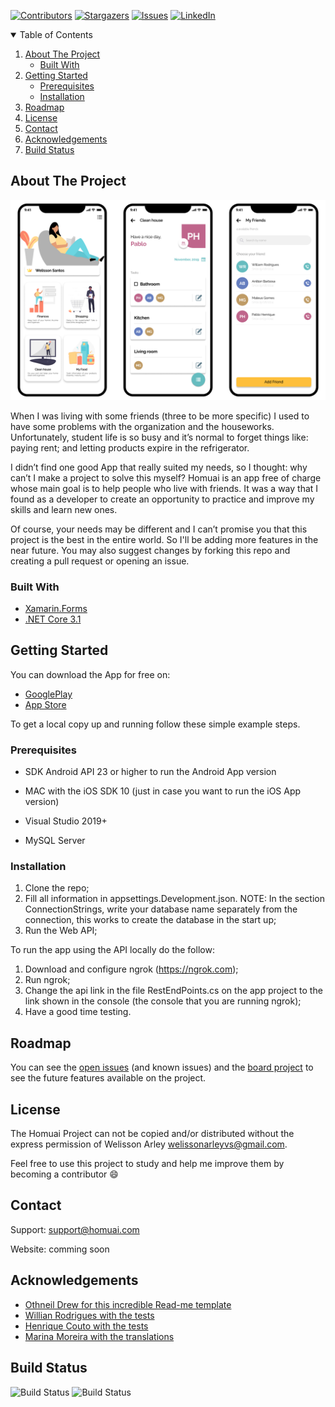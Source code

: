 [![Contributors][contributors-shield]][contributors-url]
[![Stargazers][stars-shield]][stars-url]
[![Issues][issues-shield]][issues-url]
[![LinkedIn][linkedin-shield]][linkedin-url]

<!-- TABLE OF CONTENTS -->
<details open="open">
  <summary>Table of Contents</summary>
  <ol>
    <li>
      <a href="#about-the-project">About The Project</a>
      <ul>
        <li><a href="#built-with">Built With</a></li>
      </ul>
    </li>
    <li>
      <a href="#getting-started">Getting Started</a>
      <ul>
        <li><a href="#prerequisites">Prerequisites</a></li>
        <li><a href="#installation">Installation</a></li>
      </ul>
    </li>
    <li><a href="#roadmap">Roadmap</a></li>
    <li><a href="#license">License</a></li>
    <li><a href="#contact">Contact</a></li>
    <li><a href="#acknowledgements">Acknowledgements</a></li>
    <li><a href="#build-status">Build Status</a></li>
  </ol>
</details>

<!-- ABOUT THE PROJECT -->
## About The Project

[![Homuai Screen Shot][product-screenshot]](https://example.com)

When I was living with some friends (three to be more specific) I used to have some problems with the organization and the houseworks. Unfortunately, student life is so busy and it’s normal to forget things like: paying rent; and letting products expire in the refrigerator.

I didn’t find one good App that really suited my needs, so I thought: why can’t I make a project to solve this myself? Homuai is an app free of charge whose main goal is to help people who live with friends. It was a way that I found as a developer to create an opportunity to practice and improve my skills and learn new ones.

Of course, your needs may be different and I can’t promise you that this project is the best in the entire world. So I'll be adding more features in the near future. You may also suggest changes by forking this repo and creating a pull request or opening an issue.

### Built With

* [Xamarin.Forms](https://dotnet.microsoft.com/apps/xamarin/xamarin-forms)
* [.NET Core 3.1](http://asp.net/)

<!-- GETTING STARTED -->
## Getting Started

You can download the App for free on:

* [GooglePlay](https://example.com)
* [App Store](https://example.com)

To get a local copy up and running follow these simple example steps.

### Prerequisites

* SDK Android API 23 or higher to run the Android App version

* MAC with the iOS SDK 10 (just in case you want to run the iOS App version)

* Visual Studio 2019+

* MySQL Server

### Installation

1. Clone the repo;
2. Fill all information in appsettings.Development.json. NOTE: In the section ConnectionStrings, write your database name separately from the connection, this works to create the database in the start up;
3. Run the Web API;

To run the app using the API locally do the follow:

1. Download and configure ngrok (https://ngrok.com);
2. Run ngrok;
3. Change the api link in the file RestEndPoints.cs on the app project to the link shown in the console (the console that you are running ngrok);
4. Have a good time testing.

<!-- ROADMAP -->
## Roadmap

You can see the [open issues](https://github.com/welissonArley/Homuai/issues) (and known issues) and the [board project](https://github.com/welissonArley/Homuai/projects/1) to see the future features available on the project.

<!-- LICENSE -->
## License

The Homuai Project can not be copied and/or distributed without the express permission of Welisson Arley <welissonarleyvs@gmail.com>.

Feel free to use this project to study and help me improve them by becoming a contributor :smile:

<!-- CONTACT -->
## Contact

Support: support@homuai.com

Website: comming soon

<!-- ACKNOWLEDGEMENTS -->
## Acknowledgements
* [Othneil Drew for this incredible Read-me template](https://github.com/othneildrew/Best-README-Template)
* [Willian Rodrigues with the tests](https://www.linkedin.com/in/willian-rodrigues-b99b76b7/)
* [Henrique Couto with the tests](https://www.linkedin.com/in/henrique-couto-3287b1133/)
* [Marina Moreira with the translations](https://www.linkedin.com/in/marina-moreira-54b4b116a/)

<!-- Build Status (Badges) -->
## Build Status
![Build Status](https://img.shields.io/github/workflow/status/welissonarley/Homuai/workflows/dotnet.yml/master?label=master&style=for-the-badge)
![Build Status](https://img.shields.io/github/workflow/status/welissonarley/Homuai/workflows/dotnet.yml/develop?label=develop&style=for-the-badge)

<!-- MARKDOWN LINKS & IMAGES -->
[product-screenshot]: readme-images/screenshot.png
[contributors-shield]: https://img.shields.io/github/contributors/welissonArley/Homuai.svg?style=for-the-badge
[contributors-url]: https://github.com/welissonArley/Homuai/graphs/contributors
[stars-shield]: https://img.shields.io/github/stars/welissonArley/Homuai.svg?style=for-the-badge
[stars-url]: https://img.shields.io/github/stars/welissonarley/Homuai/stargazers
[issues-shield]: https://img.shields.io/github/issues/welissonArley/Homuai.svg?style=for-the-badge
[issues-url]: https://github.com/welissonArley/Homuai/issues
[linkedin-shield]: https://img.shields.io/badge/-LinkedIn-black.svg?style=for-the-badge&logo=linkedin&colorB=555
[linkedin-url]: https://www.linkedin.com/in/welissonarley/